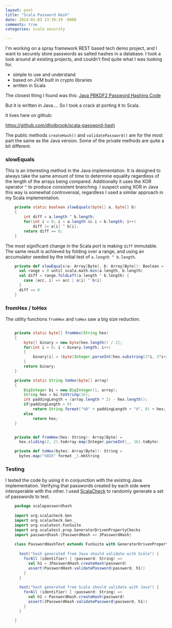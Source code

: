 ```yaml
---
layout: post
title: "Scala Password Hash"
date: 2014-01-03 13:39:19 -0800
comments: true
categories: scala security

---
```


I'm working on a spray framework REST based tech demo project, and I want to securely store passwords as salted hashes in a database.  I took a look around at existing projects, and couldn't find quite what I was looking for.

- simple to use and understand
- based on JVM built in crypto libraries
- written in Scala

The closest thing I found was this: [Java PBKDF2 Password Hashing Code](https://crackstation.net/hashing-security.htm#javasourcecode) 

But it is written in Java.... So I took a crack at porting it to Scala.

It lives here on github:

https://github.com/dholbrook/scala-password-hash

The public methods `createHash()` and `validatePassword()` are for the most part the same as the Java version.  Some of the private methods are quite a bit different.

### slowEquals ###

This is an interesting method in the Java implementation.  It is designed to always take the same amount of time to determine equality regardless of the length of the arrays being compared. Additionally it uses the XOR operator `^` to produce consistent branching.  I suspect using XOR in Java this way is somewhat controversial, regardless I used a similar approach in my Scala implementation.

``` java Java: slowEquals()
    private static boolean slowEquals(byte[] a, byte[] b)
    {
        int diff = a.length ^ b.length;
        for(int i = 0; i < a.length && i < b.length; i++)
            diff |= a[i] ^ b[i];
        return diff == 0;
    }
```
The most significant change in the Scala port is making `diff` immutable.  The same result is achieved by folding over a range, and using an accumulator seeded by the initial test of `a.length ^ b.length`.

``` scala Scala: slowEquals()
    private def slowEquals(a: Array[Byte], b: Array[Byte]): Boolean = {
      val range = 0 until scala.math.min(a.length, b.length)
      val diff = range.foldLeft(a.length ^ b.length) {
        case (acc, i) => acc | a(i) ^ b(i)
      }
      diff == 0
    }
```

### fromHex / toHex  ###

The utility functions `fromHex` and `toHex` saw a big size reduction.

``` java Java: fromHex() and toHex()

    private static byte[] fromHex(String hex)
    {
        byte[] binary = new byte[hex.length() / 2];
        for(int i = 0; i < binary.length; i++)
        {
            binary[i] = (byte)Integer.parseInt(hex.substring(2*i, 2*i+2), 16);
        }
        return binary;
    }

    private static String toHex(byte[] array)
    {
        BigInteger bi = new BigInteger(1, array);
        String hex = bi.toString(16);
        int paddingLength = (array.length * 2) - hex.length();
        if(paddingLength > 0) 
            return String.format("%0" + paddingLength + "d", 0) + hex;
        else
            return hex;
    }

```

``` scala Scala: fromHex() and toHex()

    private def fromHex(hex: String): Array[Byte] = 
      hex.sliding(2, 2).toArray.map(Integer.parseInt(_, 16).toByte)

    private def toHex(bytes: Array[Byte]): String = 
      bytes.map("%02X" format _).mkString

```

### Testing ###

I tested the code by using it in conjunction with the existing Java implementation.  Verifying that passwords created by each side were interoperable with the other.  I used [ScalaCheck](http://www.scalacheck.org/) to randomly generate a set of passwords to test.

```scala PasswordHashTest
    package scalapasswordhash
    
    import org.scalacheck.Gen
    import org.scalacheck.Gen._
    import org.scalatest.FunSuite
    import org.scalatest.prop.GeneratorDrivenPropertyChecks
    import passwordhash.{PasswordHash => JPasswordHash}
    
    class PasswordHashTest extends FunSuite with GeneratorDrivenPropertyChecks  {
    
      test("hash generated from Java should validate with Scala") {
        forAll (identifier) { (password: String) =>
          val h1 = JPasswordHash.createHash(password)
          assert(PasswordHash.validatePassword(password, h1))
        }
      }
      
      test("hash generated from Scala should validate with Java") {
        forAll (identifier) { (password: String) =>
          val h1 = PasswordHash.createHash(password)
          assert(JPasswordHash.validatePassword(password, h1))
        }
      }  
        
    }
```